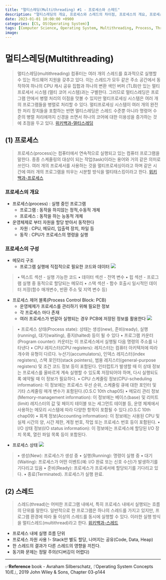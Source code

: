 ```yaml
---
title: "멀티스레딩(Multithreading) #1 - 프로세스와 스레드"
description: "멀티스레딩의 개요, 프로세스와 스레드의 차이점, 프로세스의 개요, 프로세스의 구성, 프로세스 제어 블록, 프로세스 상태"
date: 2023-01-01 10:00:00 +0900
categories: [CS, OS(Operating System)]
tags: [Computer Science, Operating System, Multithreading, Process, Thread]
image:
---
```


# 멀티스레딩(Multithreading)
>멀티스레딩(multithreading) 
 컴퓨터는 여러 개의 스레드를 효과적으로 실행할 수 있는 하드웨어 지원을 갖추고 있다. 이는 스레드가 모두 같은 주소 공간에서 동작하여 하나의 CPU 캐시 공유 집합과 하나의 변환 색인 버퍼 (TLB)만 있는 멀티프로세서 시스템 (멀티 코어 시스템)과는 구별한다. 그러므로 멀티스레딩은 프로그램 안에서 병렬 처리의 이점을 맛볼 수 있지만 멀티프로세싱 시스템은 여러 개의 프로그램들을 병렬로 처리할 수 있다. 멀티프로세싱 시스템이 여러 개의 완전한 처리 장치들을 포함하는 반면 멀티스레딩은 스레드 수준뿐 아니라 명령어 수준의 병렬 처리에까지 신경을 쓰면서 하나의 코어에 대한 이용성을 증가하는 것에 초점을 두고 있다. [위키백과-멀티스레딩](https://ko.wikipedia.org/wiki/%EB%A9%80%ED%8B%B0%EC%8A%A4%EB%A0%88%EB%94%A9)


## (1) 프로세스
> 프로세스(process)는 컴퓨터에서 연속적으로 실행되고 있는 컴퓨터 프로그램을 말한다. 종종 스케줄링의 대상이 되는 작업(task)이라는 용어와 거의 같은 의미로 쓰인다. 여러 개의 프로세서를 사용하는 것을 멀티프로세싱이라고 하며 같은 시간에 여러 개의 프로그램을 띄우는 시분할 방식을 멀티태스킹이라고 한다. [위키백과-프로세스](https://ko.wikipedia.org/wiki/%ED%94%84%EB%A1%9C%EC%84%B8%EC%8A%A4)
	
### 프로세스의 개요
- 프로세스(process) : 실행 중인 프로그램 
	- 프로그램 : 동작을 하지않는 정적,수동적 개체
    - 프로세스 : 동작을 하는 능동적 개체
- 운영체제로 부터 자원을 할당 받아서 동작한다
	- 자원 : CPU, 메모리, 입출력 장치, 파일 등
    - 동작 : CPU가 프로세스의 명령을 실행
    
### 프로세스의 구성
- 메모리 구조
	- 프로그램 실행에 직접적으로 필요한 코드와 데이터
![](https://velog.velcdn.com/images/sicksong/post/c272378d-6844-496f-a180-6177a6d3f0cf/image.png)

> • 텍스트 섹션 - 실행 가능한 코드
• 데이터 섹션 - 전역 변수
• 힙 섹션 - 프로그램 실행 중 동적으로 할당되는 메모리
• 스택 섹션 - 함수 호출시 일시적인 데이터 저장(함수 매개변수, 반환 주소 및 지역 변수 등)

- 프로세스 제어 블록(Process Control Block: PCB)
	- 운영체제가 프로세스를 관리하기 위해 필요한 정보
    - 각 프로세스 마다 존재
    - 여러 프로세스가 번갈아 실행되는 경우 PCB에 저장된 정보를 활용한다
![](https://velog.velcdn.com/images/sicksong/post/678a8552-8839-4d57-a59a-4c2dac6181d9/image.png)

> • 프로세스 상태(Process state): 상태는 생성(new), 준비(ready), 실행(running), 대기(waiting), 중지(halted) 등이 될 수 있다
• 프로그램 카운터(Program counter):  카운터는 이 프로세스에서 실행될 다음 명령의 주소를 나타낸다
• CPU 레지스터(CPU registers):  레지스터는 컴퓨터 아키텍처에 따라 개수와 유형이 다르다. 누산기(accumulators), 인덱스 레지스터(index registers), 스택 포인터(stack pointers), 범용 레지스터(general-purpose registers) 및 조건 코드 정보 등이 포함된다. 인터럽트가 발생할 때 이 상태 정보는 프로세스를 올바르게 계속 실행할 수 있도록 저장되어야 하며, 다시 실행되도록 예약될 때 이 정보가 필요하다.
• CPU 스케줄링 정보(CPU-scheduling information):  이 정보에는 프로세스 우선 순위, 스케줄링 큐에 대한 포인터 및 기타 스케줄링 매개 변수가 포함된다.(O.S.C 10th chap05)
• 메모리 관리 정보(Memory-management information):  이 정보에는 베이스(base) 및 리미트(limit) 레지스터의 값 및 페이지 테이블 또는 세그먼트 테이블 등, 운영 체제에서 사용하는 메모리 시스템에 따라 다양한 항목이 포함될 수 있다.(O.S.C 10th chap09)
• 회계 정보(Accounting information):  이 정보에는 사용된 CPU 및 실제 시간의 양, 시간 제한, 계정 번호, 작업 또는 프로세스 번호 등이 포함된다.
• I/O 상태 정보(I/O status information):  이 정보에는 프로세스에 할당된 I/O 장치 목록, 열린 파일 목록 등이 포함된다.

- 프로세스 상태
![](https://velog.velcdn.com/images/sicksong/post/eefcb972-a60c-4e70-a29a-f8dc1c75a9d4/image.png)

> • 생성(New): 프로세스가 생성 중
• 실행(Running): 명령이 실행 중
• 대기(Waiting): 프로세스가 어떤 이벤트(예: I/O 완료 또는 신호 수신)가 발생하기를 기다리고 있음
• 준비(Ready): 프로세스가 프로세서에 할당되기를 기다리고 있다.
• 종료(Terminated). 프로세스가 실행 완료.

## (2) 스레드
> 스레드(thread)는 어떠한 프로그램 내에서, 특히 프로세스 내에서 실행되는 흐름의 단위를 말한다. 일반적으로 한 프로그램은 하나의 스레드를 가지고 있지만, 프로그램 환경에 따라 둘 이상의 스레드를 동시에 실행할 수 있다. 이러한 실행 방식을 멀티스레드(multithread)라고 한다. [위키백과-스레드](https://ko.wikipedia.org/wiki/%EC%8A%A4%EB%A0%88%EB%93%9C_(%EC%BB%B4%ED%93%A8%ED%8C%85))

- 프로세스 내에 실행 흐름 단위
- 프로세스 자원 사용
!- Stack만 별도 할당, 나머지는 공유(Code, Data, Heap)
- 한 스레드의 결과가 다른 스레드의 영향을 끼친다.
- 동기화 문제는 정말 주의(!디버깅이 어렵다)


---
✅**Reference**
book - Avraham Silberschatz, ⎾Operating System Concepts 10/E⏌, 2019 John Wiley & Sons, Chapter 03-p144